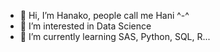 - 👋 Hi, I’m Hanako, people call me Hani ^-^
- 👀 I’m interested in Data Science
- 🌱 I’m currently learning SAS, Python, SQL, R...

<!---
Haniako/Haniako is a ✨ special ✨ repository because its `README.md` (this file) appears on your GitHub profile.
You can click the Preview link to take a look at your changes.
--->
